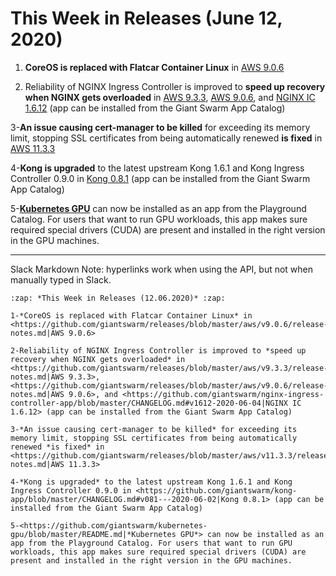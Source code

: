 # This Week in Releases (June 12, 2020)

1. **CoreOS is replaced with Flatcar Container Linux** in [AWS 9.0.6](https://github.com/giantswarm/releases/blob/master/aws/v9.0.6/release-notes.md)

2. Reliability of NGINX Ingress Controller is improved to **speed up recovery when NGINX gets overloaded** in [AWS 9.3.3](https://github.com/giantswarm/releases/blob/master/aws/v9.3.3/release-notes.md), [AWS 9.0.6](https://github.com/giantswarm/releases/blob/master/aws/v9.0.6/release-notes.md), and [NGINX IC 1.6.12](https://github.com/giantswarm/nginx-ingress-controller-app/blob/master/CHANGELOG.md#v1612-2020-06-04) (app can be installed from the Giant Swarm App Catalog)

3-**An issue causing cert-manager to be killed** for exceeding its memory limit, stopping SSL certificates from being automatically renewed **is fixed** in [AWS 11.3.3](https://github.com/giantswarm/releases/blob/master/aws/v11.3.3/release-notes.md)

4-**Kong is upgraded** to the latest upstream Kong 1.6.1 and Kong Ingress Controller 0.9.0 in [Kong 0.8.1](https://github.com/giantswarm/kong-app/blob/master/CHANGELOG.md#v081---2020-06-02) (app can be installed from the Giant Swarm App Catalog)

5-[**Kubernetes GPU**](https://github.com/giantswarm/kubernetes-gpu/blob/master/README.md) can now be installed as an app from the Playground Catalog. For users that want to run GPU workloads, this app makes sure required special drivers (CUDA) are present and installed in the right version in the GPU machines.


---

Slack Markdown
Note: hyperlinks work when using the API, but not when manually typed in Slack.

```
:zap: *This Week in Releases (12.06.2020)* :zap: 

1-*CoreOS is replaced with Flatcar Container Linux* in <https://github.com/giantswarm/releases/blob/master/aws/v9.0.6/release-notes.md|AWS 9.0.6>

2-Reliability of NGINX Ingress Controller is improved to *speed up recovery when NGINX gets overloaded* in <https://github.com/giantswarm/releases/blob/master/aws/v9.3.3/release-notes.md|AWS 9.3.3>, <https://github.com/giantswarm/releases/blob/master/aws/v9.0.6/release-notes.md|AWS 9.0.6>, and <https://github.com/giantswarm/nginx-ingress-controller-app/blob/master/CHANGELOG.md#v1612-2020-06-04|NGINX IC 1.6.12> (app can be installed from the Giant Swarm App Catalog)

3-*An issue causing cert-manager to be killed* for exceeding its memory limit, stopping SSL certificates from being automatically renewed *is fixed* in <https://github.com/giantswarm/releases/blob/master/aws/v11.3.3/release-notes.md|AWS 11.3.3>

4-*Kong is upgraded* to the latest upstream Kong 1.6.1 and Kong Ingress Controller 0.9.0 in <https://github.com/giantswarm/kong-app/blob/master/CHANGELOG.md#v081---2020-06-02|Kong 0.8.1> (app can be installed from the Giant Swarm App Catalog)

5-<https://github.com/giantswarm/kubernetes-gpu/blob/master/README.md|*Kubernetes GPU*> can now be installed as an app from the Playground Catalog. For users that want to run GPU workloads, this app makes sure required special drivers (CUDA) are present and installed in the right version in the GPU machines.
```
